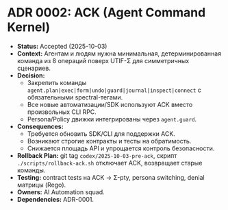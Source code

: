# ADR 0002: ACK (Agent Command Kernel)

- **Status:** Accepted (2025-10-03)
- **Context:** Агентам и людям нужна минимальная, детерминированная команда из 8 операций поверх UTIF-Σ для симметричных сценариев.
- **Decision:**
  - Закрепить команды `agent.plan|exec|form|undo|guard|journal|inspect|connect` с обязательными spectral-тегами.
  - Все новые автоматизации/SDK используют ACK вместо произвольных CLI RPC.
  - Persona/Policy движки интегрированы через `agent.guard`.
- **Consequences:**
  - Требуется обновить SDK/CLI для поддержки ACK.
  - Возникают строгие контракты и тесты на обратимость.
  - Снижается площадь API и упрощается контроль безопасности.
- **Rollback Plan:** git tag `codex/2025-10-03-pre-ack`, скрипт `./scripts/rollback-ack.sh` отключает ACK, возвращает старые команды.
- **Testing:** contract tests на ACK → Σ-pty, persona switching, denial матрицы (Rego).
- **Owners:** AI Automation squad.
- **Dependencies:** ADR-0001.
